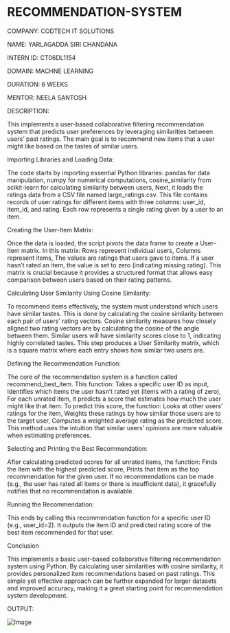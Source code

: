 # RECOMMENDATION-SYSTEM

COMPANY: CODTECH IT SOLUTIONS

NAME: YARLAGADDA SIRI CHANDANA

INTERN ID: CT06DL1154

DOMAIN: MACHNE LEARNING

DURATION: 6 WEEKS

MENTOR: NEELA SANTOSH

DESCRIPTION:

This implements a user-based collaborative filtering recommendation system that predicts user preferences by leveraging similarities between users’ past ratings. The main goal is to recommend new items that a user might like based on the tastes of similar users.

Importing Libraries and Loading Data:

The code starts by importing essential Python libraries:
pandas for data manipulation,
numpy for numerical computations,
cosine_similarity from scikit-learn for calculating similarity between users,
Next, it loads the ratings data from a CSV file named large_ratings.csv. This file contains records of user ratings for different items with three columns: user_id, item_id, and rating. Each row represents a single rating given by a user to an item.

Creating the User-Item Matrix:

Once the data is loaded, the script pivots the data frame to create a User-Item matrix. In this matrix:
Rows represent individual users,
Columns represent items,
The values are ratings that users gave to items.
If a user hasn’t rated an item, the value is set to zero (indicating missing rating). This matrix is crucial because it provides a structured format that allows easy comparison between users based on their rating patterns.

Calculating User Similarity Using Cosine Similarity:

To recommend items effectively, the system must understand which users have similar tastes. This is done by calculating the cosine similarity between each pair of users’ rating vectors.
Cosine similarity measures how closely aligned two rating vectors are by calculating the cosine of the angle between them.
Similar users will have similarity scores close to 1, indicating highly correlated tastes.
This step produces a User Similarity matrix, which is a square matrix where each entry shows how similar two users are.

Defining the Recommendation Function:

The core of the recommendation system is a function called recommend_best_item. This function:
Takes a specific user ID as input,
Identifies which items the user hasn’t rated yet (items with a rating of zero),
For each unrated item, it predicts a score that estimates how much the user might like that item.
To predict this score, the function:
Looks at other users’ ratings for the item,
Weights these ratings by how similar those users are to the target user,
Computes a weighted average rating as the predicted score.
This method uses the intuition that similar users’ opinions are more valuable when estimating preferences.

Selecting and Printing the Best Recommendation:

After calculating predicted scores for all unrated items, the function:
Finds the item with the highest predicted score,
Prints that item as the top recommendation for the given user.
If no recommendations can be made (e.g., the user has rated all items or there is insufficient data), it gracefully notifies that no recommendation is available.

Running the Recommendation:

This ends by calling this recommendation function for a specific user ID (e.g., user_id=2). It outputs the item ID and predicted rating score of the best item recommended for that user.

Conclusion

This implements a basic user-based collaborative filtering recommendation system using Python. By calculating user similarities with cosine similarity, it provides personalized item recommendations based on past ratings. This simple yet effective approach can be further expanded for larger datasets and improved accuracy, making it a great starting point for recommendation system development.

OUTPUT:

![Image](https://github.com/user-attachments/assets/6261c849-d7d5-44b8-a4f7-04e6b5e51d1f)
